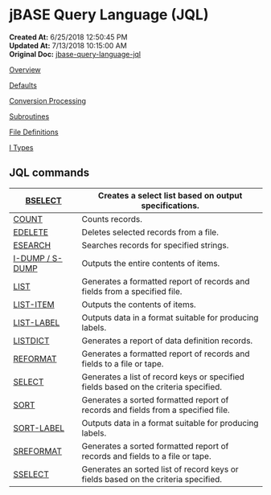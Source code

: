 # jBASE Query Language (JQL)

**Created At:** 6/25/2018 12:50:45 PM  
**Updated At:** 7/13/2018 10:15:00 AM  
**Original Doc:** [jbase-query-language-jql](https://docs.jbase.com/46350-jql/jbase-query-language-jql)  


[Overview](321279-jql)

[Defaults](321283-defaults)

[Conversion Processing](321577-conversion-processing)

[Subroutines](324520-subroutines)

[File Definitions](324521-file-definitions)

[I Types](321294-i-types)



## JQL commands 


| [BSELECT](321312-bselect)<br> | Creates a select list based on output specifications.<br> |
| --- | --- |
| [COUNT](321313-count)<br> | Counts records.<br> |
| [EDELETE](321314-edelete)<br> | Deletes selected records from a file.<br> |
| [ESEARCH](321315-esearch)<br> | Searches records for specified strings.<br> |
| [I-DUMP / S-DUMP](321316-i-dump-s-dump)<br> | Outputs the entire contents of items.<br> |
| [LIST](321317-list)<br> | Generates a formatted report of records and fields from a specified file.<br> |
| [LIST-ITEM](321318-list-item)<br> | Outputs the contents of items.<br> |
| [LIST-LABEL](321319-list-label)<br> | Outputs data in a format suitable for producing labels.<br> |
| [LISTDICT](321320-listdict)<br> | Generates a report of data definition records.<br> |
| [REFORMAT](321321-reformat)<br> | Generates a formatted report of records and fields to a file or tape.<br> |
| [SELECT](321322-select)<br> | Generates a list of record keys or specified fields based on the criteria specified.<br> |
| [SORT](321324-sort)<br> | Generates a sorted formatted report of records and fields from a specified file.<br> |
| [SORT-LABEL](321327-sort-label)<br> | Outputs data in a format suitable for producing labels.<br> |
| [SREFORMAT](321325-srefformat)<br> | Generates a sorted formatted report of records and fields to a file or tape.<br> |
| [SSELECT](321326-sselect)<br> | Generates an sorted list of record keys or fields based on the criteria specified.<br> |



